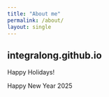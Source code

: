 ```yaml
---
title: "About me"
permalink: /about/
layout: single
---
```


## integralong.github.io 

Happy Holidays!

Happy New Year 2025 

